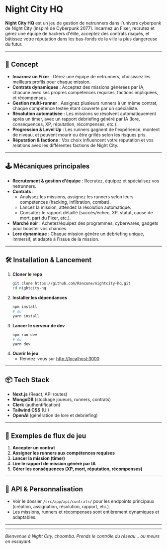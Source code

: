 # Night City HQ

**Night City HQ** est un jeu de gestion de netrunners dans l'univers cyberpunk de Night City (inspiré de Cyberpunk 2077). Incarnez un Fixer, recrutez et gérez une équipe de hackers d'élite, acceptez des contrats risqués, et bâtissez votre réputation dans les bas-fonds de la ville la plus dangereuse du futur.

---

## 🚀 Concept

- **Incarnez un Fixer** : Gérez une équipe de netrunners, choisissez les meilleurs profils pour chaque mission.
- **Contrats dynamiques** : Acceptez des missions générées par IA, chacune avec ses propres compétences requises, factions impliquées, et récompenses.
- **Gestion multi-runner** : Assignez plusieurs runners à un même contrat, chaque compétence testée étant couverte par un spécialiste.
- **Résolution automatisée** : Les missions se résolvent automatiquement après un timer, avec un rapport debriefing généré par IA (lore, conséquences, XP, réputation, récompenses, etc.).
- **Progression & Level Up** : Les runners gagnent de l'expérience, montent de niveau, et peuvent mourir ou être grillés selon les risques pris.
- **Réputation & factions** : Vos choix influencent votre réputation et vos relations avec les différentes factions de Night City.

---

## 🕹️ Mécaniques principales

- **Recrutement & gestion d'équipe** : Recrutez, équipez et spécialisez vos netrunners.
- **Contrats** :
  - Analysez les missions, assignez les runners selon leurs compétences (hacking, infiltration, combat).
  - Lancez la mission, attendez la résolution automatique.
  - Consultez le rapport détaillé (succès/échec, XP, statut, cause de mort, part du Fixer, etc.).
- **Marché noir** : Achetez/équipez des programmes, cyberwares, gadgets pour booster vos chances.
- **Lore dynamique** : Chaque mission génère un debriefing unique, immersif, et adapté à l'issue de la mission.

---

## 🛠️ Installation & Lancement

1. **Cloner le repo**
   ```bash
   git clone https://github.com/Rancune/nightcity-hq.git
   cd nightcity-hq
   ```
2. **Installer les dépendances**
   ```bash
   npm install
   # ou
   yarn install
   ```
3. **Lancer le serveur de dev**
   ```bash
   npm run dev
   # ou
   yarn dev
   ```
4. **Ouvrir le jeu**
   - Rendez-vous sur [http://localhost:3000](http://localhost:3000)

---

## 📦 Tech Stack
- **Next.js** (React, API routes)
- **MongoDB** (stockage joueurs, runners, contrats)
- **Clerk** (authentification)
- **Tailwind CSS** (UI)
- **OpenAI** (génération de lore et debriefing)

---

## 📖 Exemples de flux de jeu
1. **Accepter un contrat**
2. **Assigner les runners aux compétences requises**
3. **Lancer la mission (timer)**
4. **Lire le rapport de mission généré par IA**
5. **Gérer les conséquences (XP, mort, réputation, récompenses)**

---

## 🤖 API & Personnalisation
- Voir le dossier `/src/app/api/contrats/` pour les endpoints principaux (création, assignation, résolution, rapport, etc.).
- Les missions, runners et récompenses sont entièrement dynamiques et adaptables.

---



---

*Bienvenue à Night City, choomba. Prends le contrôle du réseau... ou meurs en essayant.*
